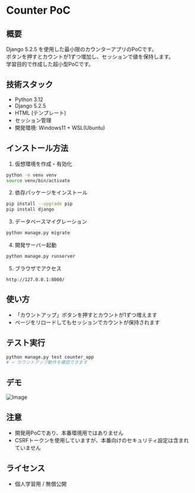 # Counter PoC

## 概要
Django 5.2.5 を使用した最小限のカウンターアプリのPoCです。  
ボタンを押すとカウントが1ずつ増加し、セッションで値を保持します。  
学習目的で作成した超小型PoCです。

## 技術スタック
- Python 3.12
- Django 5.2.5
- HTML (テンプレート)
- セッション管理
- 開発環境: Windows11 + WSL(Ubuntu)

## インストール方法
1. 仮想環境を作成・有効化
```bash
python -m venv venv
source venv/bin/activate
```
2. 依存パッケージをインストール
```bash
pip install --upgrade pip
pip install django
```
3. データベースマイグレーション
```bash
python manage.py migrate
```
4. 開発サーバー起動
```bash
python manage.py runserver
```
5. ブラウザでアクセス
```
http://127.0.0.1:8000/
```

## 使い方
- 「カウントアップ」ボタンを押すとカウントが1ずつ増えます  
- ページをリロードしてもセッションでカウントが保持されます

## テスト実行
```bash
python manage.py test counter_app
# → カウントアップ動作を確認できます
```

## デモ
![Image](https://github.com/user-attachments/assets/2593e168-25a8-4e0f-9c28-9a49c271ebd4)


## 注意
- 開発用PoCであり、本番環境用ではありません  
- CSRFトークンを使用していますが、本番向けのセキュリティ設定は含まれていません

## ライセンス
- 個人学習用 / 無償公開

